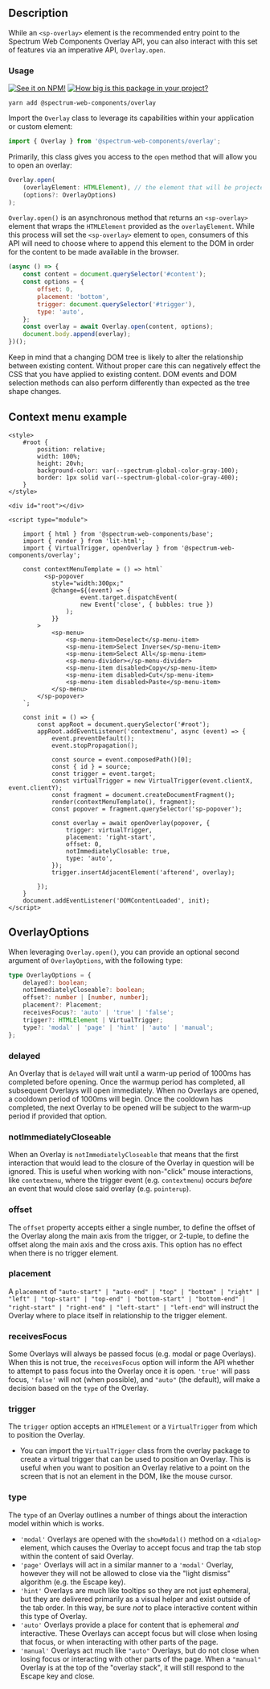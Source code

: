 ## Description

While an `<sp-overlay>` element is the recommended entry point to the Spectrum Web Components Overlay API, you can also interact with this set of features via an imperative API, `Overlay.open`.

### Usage

[![See it on NPM!](https://img.shields.io/npm/v/@spectrum-web-components/overlay?style=for-the-badge)](https://www.npmjs.com/package/@spectrum-web-components/overlay)
[![How big is this package in your project?](https://img.shields.io/bundlephobia/minzip/@spectrum-web-components/overlay?style=for-the-badge)](https://bundlephobia.com/result?p=@spectrum-web-components/overlay)

```
yarn add @spectrum-web-components/overlay
```

Import the `Overlay` class to leverage its capabilities within your application or custom element:

```js
import { Overlay } from '@spectrum-web-components/overlay';
```

Primarily, this class gives you access to the `open` method that will allow you to open an overlay:

```js
Overlay.open(
    (overlayElement: HTMLElement), // the element that will be projected into the overlay, "content",
    (options?: OverlayOptions)
);
```

`Overlay.open()` is an asynchronous method that returns an `<sp-overlay>` element that wraps the `HTMLElement` provided as the `overlayElement`. While this process will set the `<sp-overlay>` element to `open`, consumers of this API will need to choose where to append this element to the DOM in order for the content to be made available in the browser.

```js
(async () => {
    const content = document.querySelector('#content');
    const options = {
        offset: 0,
        placement: 'bottom',
        trigger: document.querySelector('#trigger'),
        type: 'auto',
    };
    const overlay = await Overlay.open(content, options);
    document.body.append(overlay);
})();
```

Keep in mind that a changing DOM tree is likely to alter the relationship between existing content. Without proper care this can negatively effect the CSS that you have applied to existing content. DOM events and DOM selection methods can also perform differently than expected as the tree shape changes.

## Context menu example

```html-live
<style>
    #root {
        position: relative;
        width: 100%;
        height: 20vh;
        background-color: var(--spectrum-global-color-gray-100);
        border: 1px solid var(--spectrum-global-color-gray-400);
    }
</style>

<div id="root"></div>

<script type="module">

    import { html } from '@spectrum-web-components/base';
    import { render } from 'lit-html';
    import { VirtualTrigger, openOverlay } from '@spectrum-web-components/overlay';

    const contextMenuTemplate = () => html`
          <sp-popover
            style="width:300px;"
            @change=${(event) => {
                    event.target.dispatchEvent(
                    new Event('close', { bubbles: true })
                );
            }}
        >
            <sp-menu>
                <sp-menu-item>Deselect</sp-menu-item>
                <sp-menu-item>Select Inverse</sp-menu-item>
                <sp-menu-item>Select All</sp-menu-item>
                <sp-menu-divider></sp-menu-divider>
                <sp-menu-item disabled>Copy</sp-menu-item>
                <sp-menu-item disabled>Cut</sp-menu-item>
                <sp-menu-item disabled>Paste</sp-menu-item>
            </sp-menu>
        </sp-popover>
    `;

    const init = () => {
        const appRoot = document.querySelector('#root');
        appRoot.addEventListener('contextmenu', async (event) => {
            event.preventDefault();
            event.stopPropagation();

            const source = event.composedPath()[0];
            const { id } = source;
            const trigger = event.target;
            const virtualTrigger = new VirtualTrigger(event.clientX, event.clientY);
            const fragment = document.createDocumentFragment();
            render(contextMenuTemplate(), fragment);
            const popover = fragment.querySelector('sp-popover');

            const overlay = await openOverlay(popover, {
                trigger: virtualTrigger,
                placement: 'right-start',
                offset: 0,
                notImmediatelyClosable: true,
                type: 'auto',
            });
            trigger.insertAdjacentElement('afterend', overlay);

        });
    }
    document.addEventListener('DOMContentLoaded', init);
</script>
```

<script type="module">

    import { html } from '@spectrum-web-components/base';
    import { render } from 'lit-html';    
    import { VirtualTrigger, openOverlay } from '@spectrum-web-components/overlay';

    const contextMenuTemplate = () => html`
        <sp-popover 
            style="width:300px;"
            @change=${(event) => {
                    event.target.dispatchEvent(
                    new Event('close', { bubbles: true })
                );
            }}
        >
            <sp-menu>
                <sp-menu-item>Deselect</sp-menu-item>
                <sp-menu-item>Select Inverse</sp-menu-item>
                <sp-menu-item>Select All</sp-menu-item>
                <sp-menu-divider></sp-menu-divider>
                <sp-menu-item disabled>Copy</sp-menu-item>
                <sp-menu-item disabled>Cut</sp-menu-item>
                <sp-menu-item disabled>Paste</sp-menu-item>
            </sp-menu>
        </sp-popover>
    `;

    const init = () => {
        const appRoot = document.querySelector('#root');
        appRoot.addEventListener('contextmenu', async (event) => {
            event.preventDefault();
            event.stopPropagation();

            const source = event.composedPath()[0];
            const { id } = source;
            const trigger = event.target;
            const virtualTrigger = new VirtualTrigger(event.clientX, event.clientY);
            const fragment = document.createDocumentFragment();
            render(contextMenuTemplate(), fragment);
            const popover = fragment.querySelector('sp-popover');

            const overlay = await openOverlay(popover, {
                trigger: virtualTrigger,
                placement: 'right-start',
                offset: 0,
                notImmediatelyClosable: true,
                type: 'auto',
            });
            trigger.insertAdjacentElement('afterend', overlay);

        });
    }
    document.addEventListener('DOMContentLoaded', init);
</script>

## OverlayOptions

When leveraging `Overlay.open()`, you can provide an optional second argument of `OverlayOptions`, with the following type:

```ts
type OverlayOptions = {
    delayed?: boolean;
    notImmediatelyCloseable?: boolean;
    offset?: number | [number, number];
    placement?: Placement;
    receivesFocus?: 'auto' | 'true' | 'false';
    trigger?: HTMLElement | VirtualTrigger;
    type?: 'modal' | 'page' | 'hint' | 'auto' | 'manual';
};
```

### delayed

An Overlay that is `delayed` will wait until a warm-up period of 1000ms has completed before opening. Once the warmup period has completed, all subsequent Overlays will open immediately. When no Overlays are opened, a cooldown period of 1000ms will begin. Once the cooldown has completed, the next Overlay to be opened will be subject to the warm-up period if provided that option.

### notImmediatelyCloseable

When an Overlay is `notImmediatelyCloseable` that means that the first interaction that would lead to the closure of the Overlay in question will be ignored. This is useful when working with non-"click" mouse interactions, like `contextmenu`, where the trigger event (e.g. `contextmenu`) occurs _before_ an event that would close said overlay (e.g. `pointerup`).

### offset

The `offset` property accepts either a single number, to define the offset of the Overlay along the main axis from the trigger, or 2-tuple, to define the offset along the main axis and the cross axis. This option has no effect when there is no trigger element.

### placement

A `placement` of `"auto-start" | "auto-end" | "top" | "bottom" | "right" | "left" | "top-start" | "top-end" | "bottom-start" | "bottom-end" | "right-start" | "right-end" | "left-start" | "left-end"` will instruct the Overlay where to place itself in relationship to the trigger element.

### receivesFocus

Some Overlays will always be passed focus (e.g. modal or page Overlays). When this is not true, the `receivesFocus` option will inform the API whether to attempt to pass focus into the Overlay once it is open. `'true'` will pass focus, `'false'` will not (when possible), and `"auto"` (the default), will make a decision based on the `type` of the Overlay.

### trigger

The `trigger` option accepts an `HTMLElement` or a `VirtualTrigger` from which to position the Overlay.

-   You can import the `VirtualTrigger` class from the overlay package to create a virtual trigger that can be used to position an Overlay. This is useful when you want to position an Overlay relative to a point on the screen that is not an element in the DOM, like the mouse cursor.

### type

The `type` of an Overlay outlines a number of things about the interaction model within which is works.

-   `'modal'` Overlays are opened with the `showModal()` method on a `<dialog>` element, which causes the Overlay to accept focus and trap the tab stop within the content of said Overlay.
-   `'page'` Overlays will act in a similar manner to a `'modal'` Overlay, however they will not be allowed to close via the "light dismiss" algorithm (e.g. the Escape key).
-   `'hint'` Overlays are much like tooltips so they are not just ephemeral, but they are delivered primarily as a visual helper and exist outside of the tab order. In this way, be sure _not_ to place interactive content within this type of Overlay.
-   `'auto'` Overlays provide a place for content that is ephemeral _and_ interactive. These Overlays can accept focus but will close when losing that focus, or when interacting with other parts of the page.
-   `'manual'` Overlays act much like `"auto"` Overlays, but do not close when losing focus or interacting with other parts of the page. When a `"manual"` Overlay is at the top of the "overlay stack", it will still respond to the Escape key and close.

